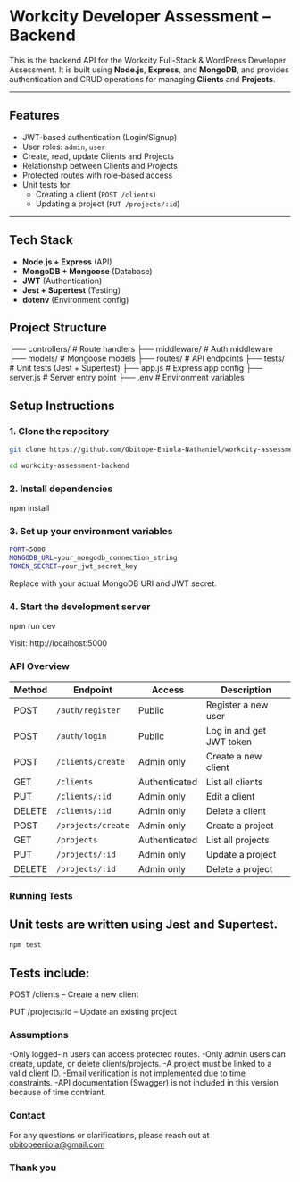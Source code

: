 # Workcity Developer Assessment – Backend

This is the backend API for the Workcity Full-Stack & WordPress Developer Assessment. It is built using **Node.js**, **Express**, and **MongoDB**, and provides authentication and CRUD operations for managing **Clients** and **Projects**.

---

## Features

- JWT-based authentication (Login/Signup)
- User roles: `admin`, `user`
- Create, read, update Clients and Projects
- Relationship between Clients and Projects
- Protected routes with role-based access
- Unit tests for:
  - Creating a client (`POST /clients`)
  - Updating a project (`PUT /projects/:id`)

---

## Tech Stack

- **Node.js + Express** (API)
- **MongoDB + Mongoose** (Database)
- **JWT** (Authentication)
- **Jest + Supertest** (Testing)
- **dotenv** (Environment config)



##  Project Structure

├── controllers/ # Route handlers
├── middleware/ # Auth middleware
├── models/ # Mongoose models
├── routes/ # API endpoints
├── tests/ # Unit tests (Jest + Supertest)
├── app.js # Express app config
├── server.js # Server entry point
├── .env # Environment variables



## Setup Instructions

### 1. Clone the repository

```bash
git clone https://github.com/Obitope-Eniola-Nathaniel/workcity-assessment-backend.git

cd workcity-assessment-backend
```

### 2. Install dependencies

npm install

### 3. Set up your environment variables

```bash
PORT=5000
MONGODB_URL=your_mongodb_connection_string
TOKEN_SECRET=your_jwt_secret_key
```

Replace with your actual MongoDB URI and JWT secret.

### 4. Start the development server

npm run dev

Visit: http://localhost:5000

### API Overview

| Method | Endpoint           | Access        | Description              |
| ------ | ------------------ | ------------- | ------------------------ |
| POST   | `/auth/register`   | Public        | Register a new user      |
| POST   | `/auth/login`      | Public        | Log in and get JWT token |
| POST   | `/clients/create`  | Admin only    | Create a new client      |
| GET    | `/clients`         | Authenticated | List all clients         |
| PUT    | `/clients/:id`     | Admin only    | Edit a client            |
| DELETE | `/clients/:id`     | Admin only    | Delete a client          |
| POST   | `/projects/create` | Admin only    | Create a project         |
| GET    | `/projects`        | Authenticated | List all projects        |
| PUT    | `/projects/:id`    | Admin only    | Update a project         |
| DELETE | `/projects/:id`    | Admin only    | Delete a project         |

### Running Tests

## Unit tests are written using Jest and Supertest.

```bash
npm test
```

## Tests include:

POST /clients – Create a new client

PUT /projects/:id – Update an existing project

### Assumptions

-Only logged-in users can access protected routes.
-Only admin users can create, update, or delete clients/projects.
-A project must be linked to a valid client ID.
-Email verification is not implemented due to time constraints.
-API documentation (Swagger) is not included in this version because of time contriant.

### Contact

For any questions or clarifications, please reach out at obitopeeniola@gmail.com

### Thank you
